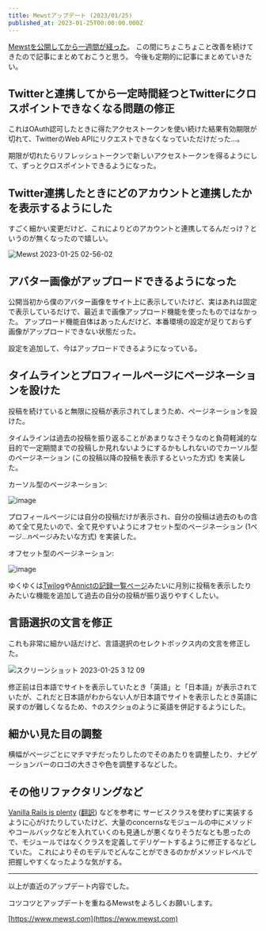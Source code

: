 ```yaml
---
title: Mewstアップデート (2023/01/25)
published_at: 2023-01-25T00:00:00.000Z
---
```


[Mewstを公開してから一週間が経った](https://shimba.co/2023-01-18-introducing-mewst)。
この間にちょこちょこと改善を続けてきたので記事にまとめておこうと思う。
今後も定期的に記事にまとめていきたい。

## Twitterと連携してから一定時間経つとTwitterにクロスポイントできなくなる問題の修正

これはOAuth認可したときに得たアクセストークンを使い続けた結果有効期限が切れて、TwitterのWeb APIにリクエストできなくなっていただけだった…。

期限が切れたらリフレッシュトークンで新しいアクセストークンを得るようにして、ずっとクロスポイントできるようになった。

## Twitter連携したときにどのアカウントと連携したかを表示するようにした

すごく細かい変更だけど、これによりどのアカウントと連携してるんだっけ？というのが無くなったので嬉しい。

![Mewst 2023-01-25 02-56-02](https://user-images.githubusercontent.com/56767/214370972-9c883a42-77f6-4b47-afef-9c2010aa03d8.png)

## アバター画像がアップロードできるようになった

公開当初から僕のアバター画像をサイト上に表示していたけど、実はあれは固定で表示しているだけで、最近まで画像アップロード機能を使ったものではなかった。
アップロード機能自体はあったんだけど、本番環境の設定が足りておらず画像がアップロードできない状態だった。

設定を追加して、今はアップロードできるようになっている。

## タイムラインとプロフィールページにページネーションを設けた

投稿を続けていると無限に投稿が表示されてしまうため、ページネーションを設けた。

タイムラインは過去の投稿を振り返ることがあまりなさそうなのと負荷軽減的な目的で一定期間までの投稿しか見れないようにするかもしれないのでカーソル型のページネーション (この投稿以降の投稿を表示するといった方式) を実装した。

カーソル型のページネーション:

![image](https://user-images.githubusercontent.com/56767/214372304-5588b5d6-17aa-49ab-817e-44820a4b7c2f.png)

プロフィールページには自分の投稿だけが表示され、自分の投稿は過去のもの含めて全て見たいので、全て見やすいようにオフセット型のページネーション (1ページ...nページみたいな方式) を実装した。

オフセット型のページネーション:

![image](https://user-images.githubusercontent.com/56767/214373438-c584c52e-e4dc-44fc-acc0-51d23a8e126f.png)

ゆくゆくは[Twilog](https://twilog.org/)や[Annictの記録一覧ページ](https://annict.com/@shimbaco/records)みたいに月別に投稿を表示したりみたいな機能を追加して過去の自分の投稿が振り返りやすくしたい。

## 言語選択の文言を修正

これも非常に細かい話だけど、言語選択のセレクトボックス内の文言を修正した。

![スクリーンショット 2023-01-25 3 12 09](https://user-images.githubusercontent.com/56767/214374127-2886314d-3819-44ae-8744-c7b94854d3ac.png)

修正前は日本語でサイトを表示していたとき「英語」と「日本語」が表示されていたが、これだと日本語がわからない人が日本語でサイトを表示したとき英語に戻すのが難しくなるため、↑のスクショのように英語を併記するようにした。

## 細かい見た目の調整

横幅がページごとにマチマチだったりしたのでそのあたりを調整したり、ナビゲーションバーのロゴの大きさや色を調整するなどした。

## その他リファクタリングなど

[Vanilla Rails is plenty](https://dev.37signals.com/vanilla-rails-is-plenty/) ([翻訳](https://techracho.bpsinc.jp/hachi8833/2023_01_12/124378)) などを参考に
サービスクラスを使わずに実装するように心がけたりしていたけど、大量のconcernsなモジュールの中にメソッドやコールバックなどを入れていくのも見通しが悪くなりそうだなとも思ったので、モジュールではなくクラスを定義してデリゲートするように修正するなどしていた。
これによりそのモデルでどんなことができるのかがメソッドレベルで把握しやすくなったような気がする。

---

以上が直近のアップデート内容でした。

コツコツとアップデートを重ねるMewstをよろしくお願いします。

[https://www.mewst.com](https://www.mewst.com)
